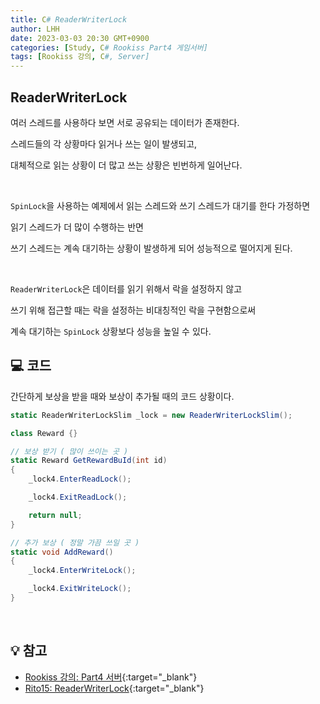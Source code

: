 ```yaml
---
title: C# ReaderWriterLock
author: LHH
date: 2023-03-03 20:30 GMT+0900
categories: [Study, C# Rookiss Part4 게임서버]
tags: [Rookiss 강의, C#, Server]
---
```


## ReaderWriterLock
여러 스레드를 사용하다 보면 서로 공유되는 데이터가 존재한다. 

스레드들의 각 상황마다 읽거나 쓰는 일이 발생되고, 

대체적으로 읽는 상황이 더 많고 쓰는 상황은 빈번하게 일어난다.

<br>

`SpinLock`을 사용하는 예제에서 읽는 스레드와 쓰기 스레드가 대기를 한다 가정하면

읽기 스레드가 더 많이 수행하는 반면 

쓰기 스레드는 계속 대기하는 상황이 발생하게 되어 성능적으로 떨어지게 된다.

<br>

`ReaderWriterLock`은 데이터를 읽기 위해서 락을 설정하지 않고

쓰기 위해 접근할 때는 락을 설정하는 비대칭적인 락을 구현함으로써

계속 대기하는 `SpinLock` 상황보다 성능을 높일 수 있다.

## 💻 코드
간단하게 보상을 받을 때와 보상이 추가될 때의 코드 상황이다.
```cs
static ReaderWriterLockSlim _lock = new ReaderWriterLockSlim();

class Reward {}

// 보상 받기 ( 많이 쓰이는 곳 )
static Reward GetRewardBuId(int id)
{
    _lock4.EnterReadLock();

    _lock4.ExitReadLock();

    return null;
}

// 추가 보상 ( 정말 가끔 쓰일 곳 )
static void AddReward()
{
    _lock4.EnterWriteLock();

    _lock4.ExitWriteLock();
}
```

<br>

## 💡 참고
- [Rookiss 강의: Part4 서버](https://www.inflearn.com/course/%EC%9C%A0%EB%8B%88%ED%8B%B0-mmorpg-%EA%B0%9C%EB%B0%9C-part4){:target="_blank"}
- [Rito15: ReaderWriterLock](https://rito15.github.io/posts/06-cs-reader-writer-lock/){:target="_blank"}